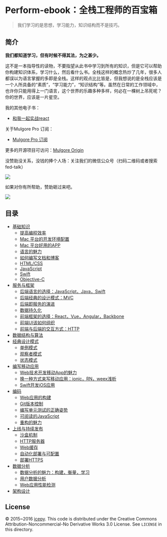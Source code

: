 # Perform-ebook：全栈工程师的百宝箱

> 我们学习的是思想，学习能力，知识结构而不是技巧。

## 简介

**我们都知道学习，但有时候不得其法，为之甚少。**

这不是一本指导性的读物，不要指望从此书中学习到所有的知识，但是它可以帮助你构建知识体系，学习什么，然后看什么书。全栈这样的概念热炒了几年，很多人都误以为语言掌握的多即是全栈。这样的观点比比皆是，但我想说的是全栈应该是一个人所具备的“素质”，“学习能力”，“知识结构”等。虽然在日常的工作领域中，也许你只能用得上一门语言，这个世界的乐趣多种多样，何必在一棵树上吊死呢？你的世界，应该是一片星空。

我的其他电子书：

- [和我一起实战react](https://www.gitbook.com/book/icepy/follow-react/details)

关于Mulgore Pro 订阅：

- [Mulgore Pro 订阅](https://mulgore.github.io/2016/06/28/mulgore-pro/)

更多的开源项目可访问：[Mulgore Origin](https://github.com/mulgore)

没赞助没关系，没钱的捧个人场：关注我们的微信公众号（扫码二维码或者搜索 fed-talk）

![](https://raw.githubusercontent.com/icepy/_posts/master/img/weixin.jpg)

如果对你有所帮助，赞助砸过来吧。

![](http://o80ub63i5.bkt.clouddn.com/image/play.jpg)

## 目录

- [基础知识](https://icepy.gitbooks.io/perform-ebook/content/ji_chu_zhi_shi.html)
	- [提高编程效率](https://icepy.gitbooks.io/perform-ebook/content/ti_gao_bian_cheng_xiao_lv.html)
	- [Mac 平台的开发环境配置](https://icepy.gitbooks.io/perform-ebook/content/macpingtai_de_kai_fa_huan_jing_pei_zhi_md.html)
	- [Mac 平台好用的APP](https://icepy.gitbooks.io/perform-ebook/content/macping_tai_hao_yong_de_app.html)
	- [语言的魅力]()
	- [如何编写文档和博客]()
	- [HTML/CSS]()
	- [JavaScript]()
	- [Swift]()
	- [Objective-C]()
- [服务与框架]()
	- [后端语言的选择：JavaScript，Java，Swift]()
	- [后端经典的设计模式：MVC]()
	- [后端即服务的演进]()
	- [数据持久化]()
	- [前端框架的选择：React，Vue，Angular，Backbone]()
	- [前端UI该如何组织]()
	- [前端与后端的交互方式：HTTP]()
- [数据结构与算法]()
- [经典设计模式]()
	- [单例模式]()
	- [观察者模式]() 
	- [状态模式]()
- [编写移动应用]()
	- [Web技术开发移动App的魅力]()
	- [换一种方式来写移动应用：ionic，RN，weex浅析]()
	- [Swift开发iOS应用]()
- [编码]()
	- [Web应用的构建]()
	- [Git版本控制]()
	- [编写单元测试的正确姿势]()
	- [可阅读的JavaScript]()
	- [重构的魅力]()
- [上线与持续发布]()
	- [沙盒机制]()
	- [HTTP服务器]()
	- [Web缓存]()
	- [自动化部署与可配置]()
	- [部署HTTPS]()
- [数据分析]()
	- [数据分析的魅力：构建，衡量，学习]()	 
	- [用户数据分析]()
	- [Web应用性能检测]()
- [架构设计]()

## License

© 2015~2016 [icepy](https://mulgore.github.io). This code is distributed under the Creative Commons Attribution-Noncommercial-No Derivative Works 3.0  License. See `LICENSE` in this directory.
